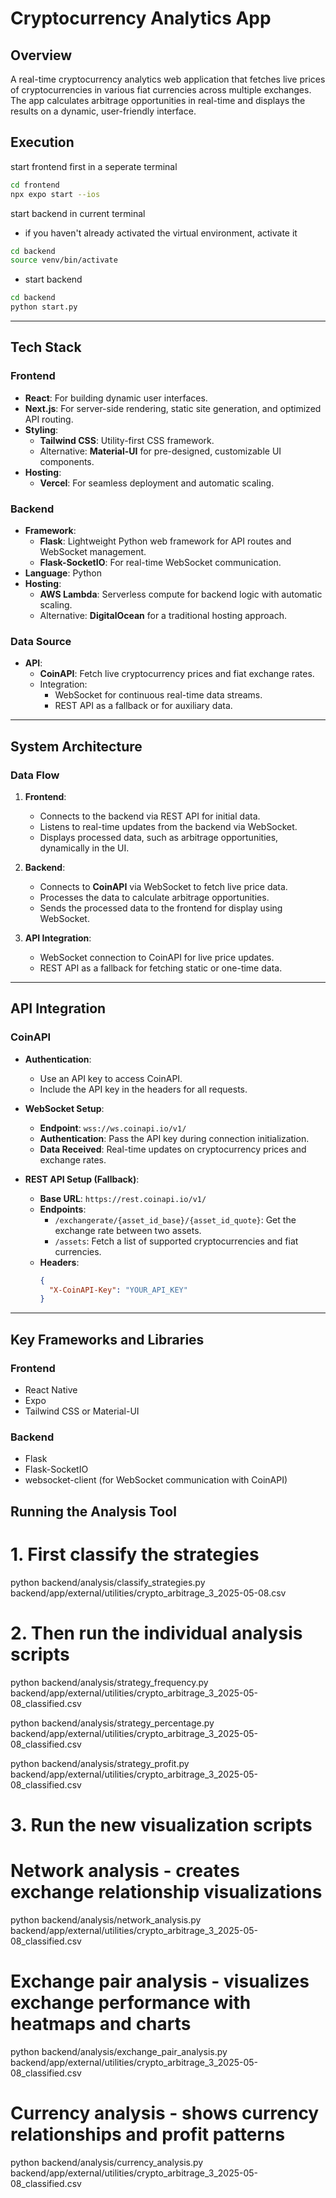 # Cryptocurrency Analytics App

## Overview
A real-time cryptocurrency analytics web application that fetches live prices of cryptocurrencies in various fiat currencies across multiple exchanges. The app calculates arbitrage opportunities in real-time and displays the results on a dynamic, user-friendly interface.

## Execution
start frontend first in a seperate terminal
```bash
cd frontend
npx expo start --ios
```

start backend in current terminal
- if you haven't already activated the virtual environment, activate it
```bash
cd backend
source venv/bin/activate
```

- start backend
```bash
cd backend
python start.py
```

---

## Tech Stack

### Frontend
- **React**: For building dynamic user interfaces.
- **Next.js**: For server-side rendering, static site generation, and optimized API routing.
- **Styling**: 
  - **Tailwind CSS**: Utility-first CSS framework.
  - Alternative: **Material-UI** for pre-designed, customizable UI components.
- **Hosting**: 
  - **Vercel**: For seamless deployment and automatic scaling.

### Backend
- **Framework**: 
  - **Flask**: Lightweight Python web framework for API routes and WebSocket management.
  - **Flask-SocketIO**: For real-time WebSocket communication.
- **Language**: Python
- **Hosting**:
  - **AWS Lambda**: Serverless compute for backend logic with automatic scaling.
  - Alternative: **DigitalOcean** for a traditional hosting approach.

### Data Source
- **API**: 
  - **CoinAPI**: Fetch live cryptocurrency prices and fiat exchange rates.
  - Integration: 
    - WebSocket for continuous real-time data streams.
    - REST API as a fallback or for auxiliary data.

---

## System Architecture

### Data Flow
1. **Frontend**:
   - Connects to the backend via REST API for initial data.
   - Listens to real-time updates from the backend via WebSocket.
   - Displays processed data, such as arbitrage opportunities, dynamically in the UI.

2. **Backend**:
   - Connects to **CoinAPI** via WebSocket to fetch live price data.
   - Processes the data to calculate arbitrage opportunities.
   - Sends the processed data to the frontend for display using WebSocket.

3. **API Integration**:
   - WebSocket connection to CoinAPI for live price updates.
   - REST API as a fallback for fetching static or one-time data.

---

## API Integration

### CoinAPI
- **Authentication**:
  - Use an API key to access CoinAPI.
  - Include the API key in the headers for all requests.

- **WebSocket Setup**:
  - **Endpoint**: `wss://ws.coinapi.io/v1/`
  - **Authentication**: Pass the API key during connection initialization.
  - **Data Received**: Real-time updates on cryptocurrency prices and exchange rates.

- **REST API Setup (Fallback)**:
  - **Base URL**: `https://rest.coinapi.io/v1/`
  - **Endpoints**:
    - `/exchangerate/{asset_id_base}/{asset_id_quote}`: Get the exchange rate between two assets.
    - `/assets`: Fetch a list of supported cryptocurrencies and fiat currencies.
  - **Headers**:
    ```json
    {
      "X-CoinAPI-Key": "YOUR_API_KEY"
    }
    ```

---

## Key Frameworks and Libraries

### Frontend
- React Native
- Expo
- Tailwind CSS or Material-UI

### Backend
- Flask
- Flask-SocketIO
- websocket-client (for WebSocket communication with CoinAPI)

## Running the Analysis Tool
# 1. First classify the strategies
python backend/analysis/classify_strategies.py backend/app/external/utilities/crypto_arbitrage_3_2025-05-08.csv

# 2. Then run the individual analysis scripts
python backend/analysis/strategy_frequency.py backend/app/external/utilities/crypto_arbitrage_3_2025-05-08_classified.csv

python backend/analysis/strategy_percentage.py backend/app/external/utilities/crypto_arbitrage_3_2025-05-08_classified.csv

python backend/analysis/strategy_profit.py backend/app/external/utilities/crypto_arbitrage_3_2025-05-08_classified.csv

# 3. Run the new visualization scripts
# Network analysis - creates exchange relationship visualizations
python backend/analysis/network_analysis.py backend/app/external/utilities/crypto_arbitrage_3_2025-05-08_classified.csv

# Exchange pair analysis - visualizes exchange performance with heatmaps and charts
python backend/analysis/exchange_pair_analysis.py backend/app/external/utilities/crypto_arbitrage_3_2025-05-08_classified.csv

# Currency analysis - shows currency relationships and profit patterns
python backend/analysis/currency_analysis.py backend/app/external/utilities/crypto_arbitrage_3_2025-05-08_classified.csv
<!-- Classified data written to backend/app/external/utilities/crypto_arbitrage_3_2025-05-08_classified.csv -->